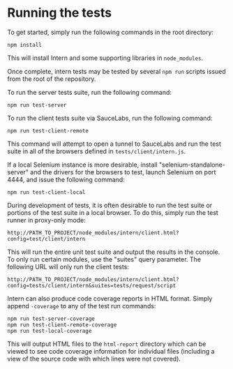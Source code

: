 # Running the tests

To get started, simply run the following commands in the root directory:
```
npm install
```

This will install Intern and some supporting libraries in `node_modules`.

Once complete, intern tests may be tested by several `npm run` scripts issued
from the root of the repository. 

To run the server tests suite, run the following command:

```
npm run test-server
```

To run the client tests suite via SauceLabs, run the following command:

```
npm run test-client-remote
```

This command will attempt to open a tunnel to SauceLabs and run the test
suite in all of the browsers defined in `tests/client/intern.js`.

If a local Selenium instance is more desirable, install "selenium-standalone-server"
and the drivers for the browsers to test, launch Selenium on port 4444, and issue
the following command:

```
npm run test-client-local
```

During development of tests, it is often desirable to run the test suite
or portions of the test suite in a local browser. To do this, simply run
the test runner in proxy-only mode:

```
http://PATH_TO_PROJECT/node_modules/intern/client.html?config=test/client/intern
```

This will run the entire unit test suite and output the results in the
console. To only run certain modules, use the "suites" query parameter.
The following URL will only run the client tests:
```
http://PATH_TO_PROJECT/node_modules/intern/client.html?config=tests/client/intern&suites=tests/request/script
```

Intern can also produce code coverage reports in HTML format. Simply append
`-coverage` to any of the test run commands:
```
npm run test-server-coverage
npm run test-client-remote-coverage
npm run test-local-coverage
```

This will output HTML files to the `html-report` directory which can be
viewed to see code coverage information for individual files (including a
view of the source code with which lines were not covered).